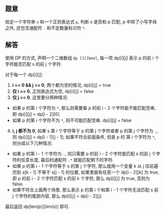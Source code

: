 ## 题意

给定一个字符串 `s` 和一个正则表达式 `p`, 判断 s 是否和 p 匹配, p 中除了小写字母之外, 还包含通配符 `.` 和不定数量标识符 `*`.

## 解答

使用 DP 的方式, 声明一个二维数组 `dp [][]bool`, 每一项 dp[i][j] 表示 p 的前 i 个字符能否匹配 s 的前 j 个字符.

对于每一个 dp[i][j]:

1. **i == 0 && j == 0**, 两个都为空的情况, dp[i][j] = true
2. **仅 i == 0**, 正则表达式为空, dp[i][j] = false
3. **仅 j == 0**, 这里要分两种情况:  
  - 如果 p 的第 i 个字符为 `*`, 那么则需要看 p 的前 i - 2 个字符能不能匹配空串, 即 dp[i][j] = dp[i - 2][0]
  - 如果 p 的第 i 个字符不为 `*`, 则不可能匹配空串, dp[i][j] = false
4. **i, j 都不为 0**, 如果 s 第 i 个字符等于 p 的第 j 个字符或者 p 的第 j 个字符为 `.`, 则 dp[i][j] = dp[i - 1][j - 1]; 如果不符合前面条件, 但是 p 的 第 i 个字符为 `*`, 则分成以下几种情况:
  - 如果 p 的第 i - 1 个字符为 `.`, 则只需要 p 的前 i - 2 个字符能匹配 s 的前 j 个字符的任意长度, 最后的通配符 `.*` 就能匹配剩下的字符.
  - 如果 p 的第 i - 1 个字符等于 s 的第 j 个字符, 那么就用一个变量 k 从 j 往前遍历到 s[k - 1] 不等于 s[j - 1] 的位置, 如果里面有任意一个 dp[i - 2][k] 为 true, 即 p 的前 i - 2 个字符匹配 s 的前 k 个字符, 那么 dp[i][j] 为 true, 否则为 false.
  - 如果不符合上面两个场景, 那么表示 p 的第 i 个和第 i - 1 个字符无法匹配 s 前 j 个字符的尾部内容, 那么 dp[i][j] = dp[i - 2][j]

最后返回 dp[len(p)][len(s)] 即可.